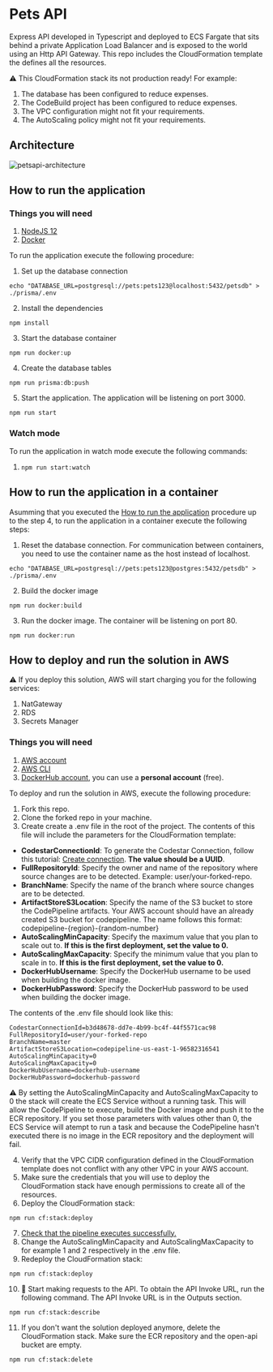 # Pets API

Express API developed in Typescript and deployed to ECS Fargate that sits behind a private Application Load Balancer and is exposed to the world using an Http API Gateway. This repo includes the CloudFormation template the defines all the resources.

:warning: This CloudFormation stack its not production ready! For example:

1. The database has been configured to reduce expenses.
2. The CodeBuild project has been configured to reduce expenses.
3. The VPC configuration might not fit your requirements.
4. The AutoScaling policy might not fit your requirements.

## Architecture

![petsapi-architecture](https://user-images.githubusercontent.com/4935587/149636345-63075b9d-a85d-463e-97eb-a8727bfe9814.png)

## How to run the application

### Things you will need

1. [NodeJS 12](https://nodejs.org/en/download/releases/)
2. [Docker](https://docs.docker.com/get-docker/)

To run the application execute the following procedure:

1. Set up the database connection

```
echo "DATABASE_URL=postgresql://pets:pets123@localhost:5432/petsdb" > ./prisma/.env
```

2. Install the dependencies

```
npm install
```

3. Start the database container

```
npm run docker:up
```

4. Create the database tables

```
npm run prisma:db:push
```

5. Start the application. The application will be listening on port 3000.

```
npm run start
```

### Watch mode

To run the application in watch mode execute the following commands:

1. `npm run start:watch`

## How to run the application in a container

Asumming that you executed the [How to run the application](#how-to-run-the-application) procedure up to the step 4, to run the application in a container execute the following steps:

1. Reset the database connection. For communication between containers, you need to use the container name as the host instead of localhost.

```
echo "DATABASE_URL=postgresql://pets:pets123@postgres:5432/petsdb" > ./prisma/.env
```

2. Build the docker image

```
npm run docker:build
```

3. Run the docker image. The container will be listening on port 80.

```
npm run docker:run
```

## How to deploy and run the solution in AWS

:warning: If you deploy this solution, AWS will start charging you for the following services:

1. NatGateway
2. RDS
3. Secrets Manager

### Things you will need

1. [AWS account](https://portal.aws.amazon.com/billing/signup?nc2=h_ct&src=header_signup&redirect_url=https%3A%2F%2Faws.amazon.com%2Fregistration-confirmation#/start)
2. [AWS CLI](https://docs.aws.amazon.com/cli/latest/userguide/install-cliv2.html)
3. [DockerHub account](https://hub.docker.com/signup), you can use a **personal account** (free).

To deploy and run the solution in AWS, execute the following procedure:

1. Fork this repo.
2. Clone the forked repo in your machine.
3. Create create a .env file in the root of the project. The contents of this file will include the parameters for the CloudFormation template:

- **CodestarConnectionId**: To generate the Codestar Connection, follow this tutorial: [Create connection](https://docs.aws.amazon.com/dtconsole/latest/userguide/connections-create.html). **The value should be a UUID**.
- **FullRepositoryId**: Specify the owner and name of the repository where source changes are to be detected. Example: user/your-forked-repo.
- **BranchName**: Specify the name of the branch where source changes are to be detected.
- **ArtifactStoreS3Location**: Specify the name of the S3 bucket to store the CodePipeline artifacts. Your AWS account should have an already created S3 bucket for codepipeline. The name follows this format: codepipeline-{region}-{random-number}
- **AutoScalingMinCapacity**: Specify the maximum value that you plan to scale out to. **If this is the first deployment, set the value to 0.**
- **AutoScalingMaxCapacity**: Specify the minimum value that you plan to scale in to. **If this is the first deployment, set the value to 0.**
- **DockerHubUsername**: Specify the DockerHub username to be used when building the docker image.
- **DockerHubPassword**: Specify the DockerHub password to be used when building the docker image.

The contents of the .env file should look like this:

```
CodestarConnectionId=b3d48678-dd7e-4b99-bc4f-44f5571cac98
FullRepositoryId=user/your-forked-repo
BranchName=master
ArtifactStoreS3Location=codepipeline-us-east-1-96582316541
AutoScalingMinCapacity=0
AutoScalingMaxCapacity=0
DockerHubUsername=dockerhub-username
DockerHubPassword=dockerhub-password
```

:warning: By setting the AutoScalingMinCapacity and AutoScalingMaxCapacity to 0 the stack will create the ECS Service without a running task. This will allow the CodePipeline to execute, build the Docker image and push it to the ECR repository. If you set those parameters with values other than 0, the ECS Service will atempt to run a task and because the CodePipeline hasn't executed there is no image in the ECR repository and the deployment will fail.

4. Verify that the VPC CIDR configuration defined in the CloudFormation template does not conflict with any other VPC in your AWS account.
5. Make sure the credentials that you will use to deploy the CloudFormation stack have enough permissions to create all of the resources.
6. Deploy the CloudFormation stack:

```
npm run cf:stack:deploy
```

7. [Check that the pipeline executes successfully.](https://console.aws.amazon.com/codesuite/codepipeline/pipelines/pets-api-pipeline/view)
8. Change the AutoScalingMinCapacity and AutoScalingMaxCapacity to for example 1 and 2 respectively in the .env file.
9. Redeploy the CloudFormation stack:

```
npm run cf:stack:deploy
```

10. :confetti_ball: Start making requests to the API. To obtain the API Invoke URL, run the following command. The API Invoke URL is in the Outputs section.

```
npm run cf:stack:describe
```

11. If you don't want the solution deployed anymore, delete the CloudFormation stack. Make sure the ECR repository and the open-api bucket are empty.

```
npm run cf:stack:delete
```
